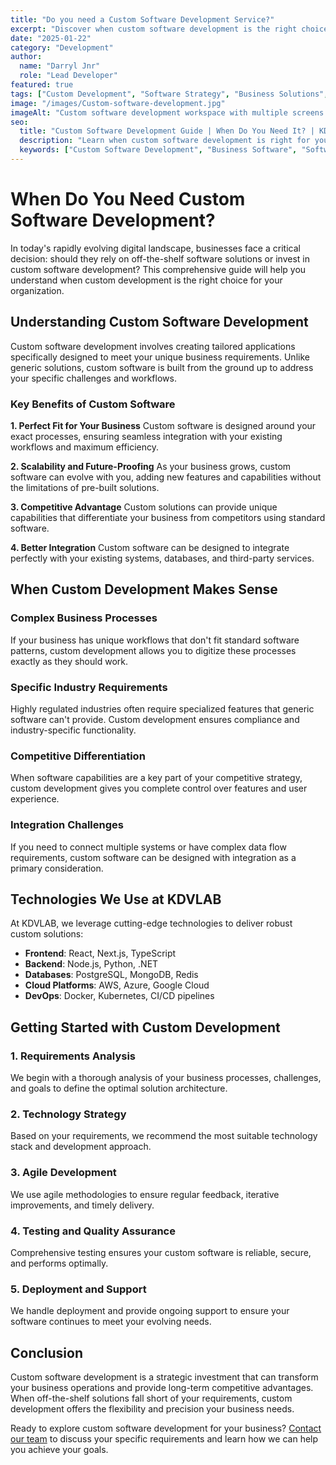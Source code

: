 ```yaml
---
title: "Do you need a Custom Software Development Service?"
excerpt: "Discover when custom software development is the right choice for your business and how it can drive innovation and efficiency."
date: "2025-01-22"
category: "Development"
author:
  name: "Darryl Jnr"
  role: "Lead Developer"
featured: true
tags: ["Custom Development", "Software Strategy", "Business Solutions", "TypeScript"]
image: "/images/Custom-software-development.jpg"
imageAlt: "Custom software development workspace with multiple screens showing code and cloud services"
seo:
  title: "Custom Software Development Guide | When Do You Need It? | KDVLAB"
  description: "Learn when custom software development is right for your business. Expert insights on strategy, benefits, and implementation from KDVLAB."
  keywords: ["Custom Software Development", "Business Software", "Software Strategy", "Enterprise Solutions"]
---
```


# When Do You Need Custom Software Development?

In today's rapidly evolving digital landscape, businesses face a critical decision: should they rely on off-the-shelf software solutions or invest in custom software development? This comprehensive guide will help you understand when custom development is the right choice for your organization.

## Understanding Custom Software Development

Custom software development involves creating tailored applications specifically designed to meet your unique business requirements. Unlike generic solutions, custom software is built from the ground up to address your specific challenges and workflows.

### Key Benefits of Custom Software

**1. Perfect Fit for Your Business**
Custom software is designed around your exact processes, ensuring seamless integration with your existing workflows and maximum efficiency.

**2. Scalability and Future-Proofing**
As your business grows, custom software can evolve with you, adding new features and capabilities without the limitations of pre-built solutions.

**3. Competitive Advantage**
Custom solutions can provide unique capabilities that differentiate your business from competitors using standard software.

**4. Better Integration**
Custom software can be designed to integrate perfectly with your existing systems, databases, and third-party services.

## When Custom Development Makes Sense

### Complex Business Processes
If your business has unique workflows that don't fit standard software patterns, custom development allows you to digitize these processes exactly as they should work.

### Specific Industry Requirements
Highly regulated industries often require specialized features that generic software can't provide. Custom development ensures compliance and industry-specific functionality.

### Competitive Differentiation
When software capabilities are a key part of your competitive strategy, custom development gives you complete control over features and user experience.

### Integration Challenges
If you need to connect multiple systems or have complex data flow requirements, custom software can be designed with integration as a primary consideration.

## Technologies We Use at KDVLAB

At KDVLAB, we leverage cutting-edge technologies to deliver robust custom solutions:

- **Frontend**: React, Next.js, TypeScript
- **Backend**: Node.js, Python, .NET
- **Databases**: PostgreSQL, MongoDB, Redis
- **Cloud Platforms**: AWS, Azure, Google Cloud
- **DevOps**: Docker, Kubernetes, CI/CD pipelines

## Getting Started with Custom Development

### 1. Requirements Analysis
We begin with a thorough analysis of your business processes, challenges, and goals to define the optimal solution architecture.

### 2. Technology Strategy
Based on your requirements, we recommend the most suitable technology stack and development approach.

### 3. Agile Development
We use agile methodologies to ensure regular feedback, iterative improvements, and timely delivery.

### 4. Testing and Quality Assurance
Comprehensive testing ensures your custom software is reliable, secure, and performs optimally.

### 5. Deployment and Support
We handle deployment and provide ongoing support to ensure your software continues to meet your evolving needs.

## Conclusion

Custom software development is a strategic investment that can transform your business operations and provide long-term competitive advantages. When off-the-shelf solutions fall short of your requirements, custom development offers the flexibility and precision your business needs.

Ready to explore custom software development for your business? [Contact our team](/contact) to discuss your specific requirements and learn how we can help you achieve your goals.
